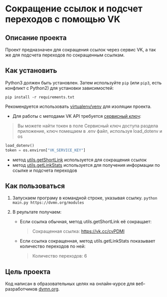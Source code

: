 # Сокращение ссылок и подсчет переходов с помощью VK

## Описание проекта
Проект предназначен для сокращения ссылок через сервис VK, а так же для подсчета переходов по сокращенным ссылкам.

## Как установить
Python3 должен быть установлен. Затем используйте `pip` (или `pip3`, есть конфликт с Python2) для установки зависимостей:

```pip install -r requirements.txt```

Рекомендуется использовать [virtualenv/venv](https://docs.python.org/3/library/venv.html) для изоляции проекта.

* Для работы с методами VK API требуется [сервисный ключ](https://id.vk.com/about/business/go/docs/ru/vkid/latest/vk-id/connection/tokens/service-token):
>Вы можете найти токен в поле Cервисный ключ доступа раздела приложение, ключ помещаем в .env файл, используя load_dotenv и os
```python
load_dotenv()
token = os.environ["VK_SERVICE_KEY"]
```
* метод [utils.getShortLink](https://dev.vk.com/ru/method/utils.getShortLink) используется для сокращения ссылок
* метод [utils.getLinkStats](https://dev.vk.com/ru/method/utils.getLinkStats) используется для получения информации по ссылке и подсчета переходов

## Как пользоваться
1. Запускаем програму в командной строке, указывая ссылку.
```python main.py https://dvmn.org/modules```

2. В реультате получаем:
    * Если ссылка обычная, метод utils.getShortLink её сокращает:
      >Сокращенная ссылка: https://vk.cc/cvPDMl

    * Если ссылка сокращенная, метод utils.getLinkStats показывает количество переходов по ней:
      >Количество переходов: 6

## Цель проекта
Код написан в образовательных целях на онлайн-курсе для веб-разработчиков [dvmn.org](https://dvmn.org).

